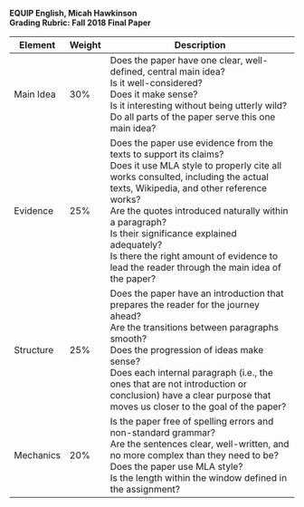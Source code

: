 **EQUIP English, Micah Hawkinson<br>Grading Rubric: Fall 2018 Final Paper**

| Element |	Weight |	Description |
| --- | --- | --- |
| Main Idea |	30%	| Does the paper have one clear, well-defined, central main idea?<br>Is it well-considered? <br>Does it make sense? <br> Is it interesting without being utterly wild? <br> Do all parts of the paper serve this one main idea? |
| Evidence | 25% | Does the paper use evidence from the texts to support its claims? <br> Does it use MLA style to properly cite all works consulted, including the actual texts, Wikipedia, and other reference works?<br> Are the quotes introduced naturally within a paragraph? <br>Is their significance explained adequately? <br> Is there the right amount of evidence to lead the reader through the main idea of the paper?|
|Structure | 25% | Does the paper have an introduction that prepares the reader for the journey ahead? <br> Are the transitions between paragraphs smooth? <br> Does the progression of ideas make sense? <br> Does each internal paragraph (i.e., the ones that are not introduction or conclusion) have a clear purpose that moves us closer to the goal of the paper? |
| Mechanics | 20% | Is the paper free of spelling errors and non-standard grammar? <br> Are the sentences clear, well-written, and no more complex than they need to be? <br> Does the paper use MLA style? <br> Is the length within the window defined in the assignment? |
